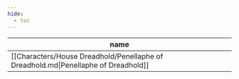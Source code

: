 ```yaml
---
hide:
  - toc
---
```

| name                                                                               |
| ---------------------------------------------------------------------------------- |
| [[Characters/House Dreadhold/Penellaphe of Dreadhold.md\|Penellaphe of Dreadhold]] |


<div style="width:100%; height:700px;" id="tree"></div>

<script>
  document.onreadystatechange = function () {
     if (document.readyState == "complete") {
     	  let family = new FamilyTree(document.getElementById("tree"), {
            nodeBinding: {field_0: "name",field_1: "title",field_2: "house",img_0: "photo" },
            siblingSpread: 150,
            template: "john",
            editForm: {
            photoBinding: "photo",
            buttons: null
            },
            filterBy: {
	            gender: {},
	            house: {} ,
	            status: {
		            Deceased: { checked:false }
	            }
            },
            nodes:  [{"id":1,"photo":"../../images/Penellaphe of Dreadhold.jpg","name":"Penellaphe of Dreadhold","pids":[],"gender":"female","house":"House Dreadhold","status":"Alive"}]
		})
	}
}
</script>